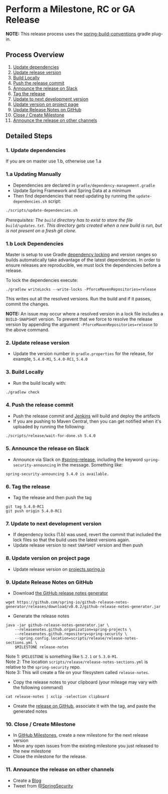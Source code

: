 # Perform a Milestone, RC or GA Release

**NOTE:** This release process uses the [spring-build-conventions](https://github.com/spring-gradle-plugins/spring-build-conventions) gradle plug-in. 

## Process Overview

1. [Update dependencies](#1-update-dependencies)
2. [Update release version](#2-update-release-version)
3. [Build Locally](#3-build-locally)
4. [Push the release commit](#4-push-the-release-commit)
5. [Announce the release on Slack](#5-announce-the-release-on-slack)
6. [Tag the release](#6-tag-the-release)
7. [Update to next development version](#7-update-to-next-development-version)
8. [Update version on project page](#8-update-version-on-project-page)
9. [Update Release Notes on GitHub](#9-update-release-notes-on-github)
10. [Close / Create Milestone](#10-close--create-milestone)
11. [Announce the release on other channels](#11-announce-the-release-on-other-channels)


## Detailed Steps

### 1. Update dependencies

If you are on master use 1.b, otherwise use 1.a

### 1.a Updating Manually

- Dependencies are declared in `gradle/dependency-management.gradle`
- Update Spring Framework and Spring Data at a minimum
- Then find dependencies that need updating by running the `update-dependencies.sh` script:
```bash
./scripts/update-dependencies.sh
```
_Prerequisites: The `build` directory has to exist to store the file `build/updates.txt`. This directory gets created when a new build is run, but is not present on a fresh git clone._

### 1.b Lock Dependencies

Master is setup to use Gradle [dependency locking](https://docs.gradle.org/current/userguide/dependency_locking.html) and version ranges so builds automatically take advantage of the latest dependencies. In order to ensure releases are reproducible, we must lock the dependencies before a release.

To lock the dependencies execute:

```
./gradlew writeLocks --write-locks -PforceMavenRepositories=release
```

This writes out all the resolved versions. Run the build and if it passes, commit the changes.

**NOTE:** An issue may occur where a resolved version in a lock file includes a `BUILD-SNAPSHOT` version. To prevent that we force to resolve the release version by appending the argument `-PforceMavenRepositories=release` to the above command.

### 2. Update release version
 
- Update the version number in `gradle.properties` for the release, for example, `5.4.0-M1`, `5.4.0-RC1`, `5.4.0` 

### 3. Build Locally

- Run the build locally with:
```bash
./gradlew check
```

### 4. Push the release commit
 
- Push the release commit and [Jenkins](https://jenkins.spring.io/job/spring-security/) will build and deploy the artifacts
- If you are pushing to Maven Central, then you can get notified when it's uploaded by running the following:
```bash
./scripts/release/wait-for-done.sh 5.4.0
```

### 5. Announce the release on Slack

- Announce via Slack on [#spring-release](https://pivotal.slack.com/messages/spring-release), including the keyword `spring-security-announcing` in the message. Something like:
```
spring-security-announcing 5.4.0 is available.
```

### 6. Tag the release

- Tag the release and then push the tag
```
git tag 5.4.0-RC1
git push origin 5.4.0-RC1
```

### 7. Update to next development version
 
- If dependency locks (1.b) was used, revert the commit that included the lock files so that the build uses the latest versions again.
- Update release version to next `SNAPSHOT` version and then push

### 8. Update version on project page

- Update release version on [projects.spring.io](https://spring.io/admin/projects/spring-security)

### 9. Update Release Notes on GitHub

- Download [the GitHub release notes generator](https://github.com/spring-io/github-release-notes-generator/releases/latest)
```
wget https://github.com/spring-io/github-release-notes-generator/releases/download/v0.0.2/github-release-notes-generator.jar
```

- Generate the release notes
```
java -jar github-release-notes-generator.jar \
    --releasenotes.github.organization=spring-projects \
    --releasenotes.github.repository=spring-security \
    --spring.config.location=scripts/release/release-notes-sections.yml \
    $MILESTONE release-notes
```
Note 1: `$MILESTONE` is something like `5.2.1` or `5.3.0-M1`.  
Note 2: The location `scripts/release/release-notes-sections.yml` is relative to the `spring-security` repo.  
Note 3: This will create a file on your filesystem called `release-notes`.  

- Copy the release notes to your clipboard (your mileage may vary with the following command)
```
cat release-notes | xclip -selection clipboard
```

- Create the [release on GitHub](https://github.com/spring-projects/spring-security/releases), associate it with the tag, and paste the generated notes

### 10. Close / Create Milestone

- In [GitHub Milestones](https://github.com/spring-projects/spring-security/milestones), 
create a new milestone for the next release version
- Move any open issues from the existing milestone you just released to the new milestone
- Close the milestone for the release.

### 11. Announce the release on other channels

- Create a [Blog](https://spring.io/admin/blog)
- Tweet from [@SpringSecurity](https://twitter.com/springsecurity)
